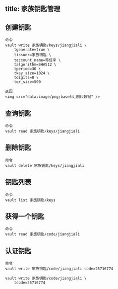title: 家族钥匙管理
------------------------------------

<!-- zh-CN:+ -->
## 创建钥匙
```
命令
vault write 家族钥匙/keys/jiangjiali \
    tgenerate=true \
    tissuer=家族钥匙 \
    taccount_name=蒋佳李 \
    talgorithm=SHA512 \
    tperiod=30 \
    tkey_size=1024 \
    tdigits=8 \
    tqr_size=500

返回
<img src="data:image/png;base64,图片数据" />

```

## 查询钥匙
```
命令
vault read 家族钥匙/keys/jiangjiali

```

## 删除钥匙
```
命令
vault delete 家族钥匙/keys/jiangjiali

```

## 钥匙列表
```
命令
vault list 家族钥匙/keys

```

## 获得一个钥匙
```
命令
vault read 家族钥匙/code/jiangjiali

```

## 认证钥匙
```
命令
vault write 家族钥匙/code/jiangjiali code=25716774

vault write 家族钥匙/code/jiangjiali \
    tcode=25716774
```
<!-- zh-CN:- -->
